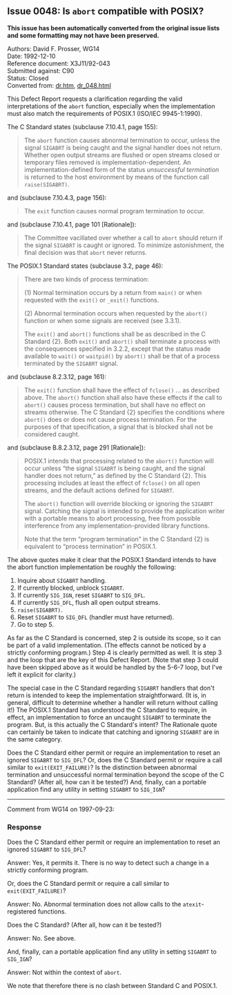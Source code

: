 ## Issue 0048: Is `abort` compatible with POSIX?

**This issue has been automatically converted from the original issue lists and some formatting may not have been preserved.**

Authors: David F. Prosser, WG14  
Date: 1992-12-10  
Reference document: X3J11/92-043  
Submitted against: C90  
Status: Closed  
Converted from: [dr.htm](https://www.open-std.org/jtc1/sc22/wg14/www/docs/dr.htm), [dr_048.html](https://www.open-std.org/jtc1/sc22/wg14/www/docs/dr_048.html)

This Defect Report requests a clarification regarding the valid interpretations
of the `abort` function, especially when the implementation must also match the
requirements of POSIX.1 (ISO/IEC 9945-1:1990).

The C Standard states (subclause 7.10.4.1, page 155):

> The `abort` function causes abnormal termination to occur, unless the signal
> `SIGABRT` is being caught and the signal handler does not return. Whether open
> output streams are flushed or open streams closed or temporary files removed is
> implementation-dependent. An implementation-defined form of the status
> *unsuccessful termination* is returned to the host environment by means of the
> function call `raise(SIGABRT)`.

and (subclause 7.10.4.3, page 156):

> The `exit` function causes normal program termination to occur.

and (subclause 7.10.4.1, page 101 \[Rationale\]):

> The Committee vacillated over whether a call to `abort` should return if the
> signal `SIGABRT` is caught or ignored. To minimize astonishment, the final
> decision was that `abort` never returns.

The POSIX.1 Standard states (subclause 3.2, page 46):

> There are two kinds of process termination:
>
> (1) Normal termination occurs by a return from `main()` or when requested with
> the `exit()` or `_exit()` functions.
>
> (2) Abnormal termination occurs when requested by the `abort()` function or when
> some signals are received (see 3.3.1).
>
> The `exit()` and `abort()` functions shall be as described in the C Standard
> {2}. Both `exit()` and `abort()` shall terminate a process with the consequences
> specified in 3.2.2, except that the status made available to `wait()` or
> `waitpid()` by `abort()` shall be that of a process terminated by the `SIGABRT`
> signal.

and (subclause 8.2.3.12, page 161):

> The `exit()` function shall have the effect of `fclose()` ... as described
> above. The `abort()` function shall also have these effects if the call to
> `abort()` causes process termination, but shall have no effect on streams
> otherwise. The C Standard {2} specifies the conditions where `abort()` does or
> does not cause process termination. For the purposes of that specification, a
> signal that is blocked shall not be considered caught.

and (subclause B.8.2.3.12, page 291 \[Rationale\]):

> POSIX.1 intends that processing related to the `abort()` function will occur
> unless “the signal `SIGABRT` is being caught, and the signal handler does not
> return,” as defined by the C Standard {2}. This processing includes at least the
> effect of `fclose()` on all open streams, and the default actions defined for
> `SIGABRT`.
>
> The `abort()` function will override blocking or ignoring the `SIGABRT` signal.
> Catching the signal is intended to provide the application writer with a
> portable means to abort processing, free from possible interference from any
> implementation-provided library functions.
>
> Note that the term “program termination” in the C Standard {2} is equivalent to
> “process termination” in POSIX.1.

The above quotes make it clear that the POSIX.1 Standard intends to have the
abort function implementation be roughly the following:

1. Inquire about `SIGABRT` handling.
2. If currently blocked, unblock `SIGABRT`.
3. If currently `SIG_IGN`, reset `SIGABRT` to `SIG_DFL`.
4. If currently `SIG_DFL`, flush all open output streams.
5. `raise(SIGABRT)`.
6. Reset `SIGABRT` to `SIG_DFL` (handler must have returned).
7. Go to step 5\.

As far as the C Standard is concerned, step 2 is outside its scope, so it can be
part of a valid implementation. (The effects cannot be noticed by a strictly
conforming program.) Step 4 is clearly permitted as well. It is step 3 and the
loop that are the key of this Defect Report. (Note that step 3 could have been
skipped above as it would be handled by the 5-6-7 loop, but I've left it
explicit for clarity.)

The special case in the C Standard regarding `SIGABRT` handlers that don't
return is intended to keep the implementation straightforward. (It is, in
general, difficult to determine whether a handler will return without calling
it!) The POSIX.1 Standard has understood the C Standard to require, in effect,
an implementation to force an uncaught `SIGABRT` to terminate the program. But,
is this actually the C Standard's intent? The Rationale quote can certainly be
taken to indicate that catching and ignoring `SIGABRT` are in the same category.

Does the C Standard either permit or require an implementation to reset an
ignored `SIGABRT` to `SIG_DFL`? Or, does the C Standard permit or require a call
similar to `exit(EXIT_FAILURE)`? Is the distinction between abnormal termination
and unsuccessful normal termination beyond the scope of the C Standard? (After
all, how can it be tested?) And, finally, can a portable application find any
utility in setting `SIGABRT` to `SIG_IGN`?

---

Comment from WG14 on 1997-09-23:

### Response

Does the C Standard either permit or require an implementation to reset an
ignored `SIGABRT` to `SIG_DFL`?

Answer: Yes, it permits it. There is no way to detect such a change in a
strictly conforming program.

Or, does the C Standard permit or require a call similar to
`exit(EXIT_FAILURE)`?

Answer: No. Abnormal termination does not allow calls to the `atexit`-registered
functions.

Does the C Standard? (After all, how can it be tested?)

Answer: No. See above.

And, finally, can a portable application find any utility in setting `SIGABRT`
to `SIG_IGN`?

Answer: Not within the context of `abort`.

We note that therefore there is no clash between Standard C and POSIX.1.
